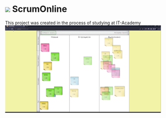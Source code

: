 # <img src="client/img/favicon.ico"> ScrumOnline
This project was created in the process of studying at IT-Academy
<img src="demo/demo.gif">
